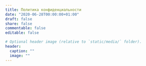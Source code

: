 ```yaml
---
title: Политика конфиденциальности
date: "2020-06-28T00:00:00+01:00"
draft: false
share: false
commentable: false
editable: false

# Optional header image (relative to `static/media/` folder).
header:
  caption: ""
  image: ""
---
```


<!-- Add your privacy policy here and set `draft: false` to publish it. Otherwise, delete this file if you don't need it. -->